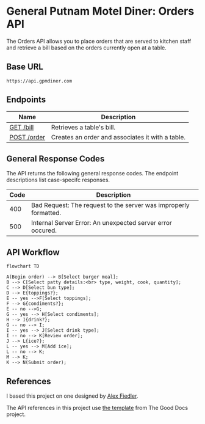 # General Putnam Motel Diner: Orders API

The Orders API allows you to place orders that are served to kitchen staff and retrieve a bill based on the orders currently open at a table.

## Base URL

`https://api.gpmdiner.com`

## Endpoints
Name | Description
---- | -----------
[GET /bill](GET-bill.md) | Retrieves a table's bill.
[POST /order](POST-order-meal.md) | Creates an order and associates it with a table.

## General Response Codes

The API returns the following general response codes. The endpoint descriptions list case-specifc responses.

Code | Description
---- | -----------
400  | Bad Request: The request to the server was improperly formatted.
500  | Internal Server Error: An unexpected server error occured.


## API  Workflow

```mermaid
flowchart TD

A(Begin order) --> B[Select burger meal];
B --> C[Select patty details:<br> type, weight, cook, quantity];
C --> D[Select bun type];
D --> E{toppings?};
E -- yes -->F[Select toppings];
F --> G{condiments?};
E -- no -->G;
G -- yes --> H[Select condiments];
H --> I{drink?};
G -- no --> I;
I -- yes --> J[Select drink type];
I -- no --> K[Review order];
J --> L{ice?};
L -- yes --> M[Add ice];
L -- no --> K;
M --> K;
K --> N(Submit order);
```

## References
I based this project on one designed by [Alex Fiedler](https://www.linkedin.com/feed/update/urn:li:activity:6626465471241732096/).

The API references in this project use 
[the template](https://github.com/thegooddocsproject/templates/blob/master/api-reference/api-reference.md) from The Good Docs project. 
